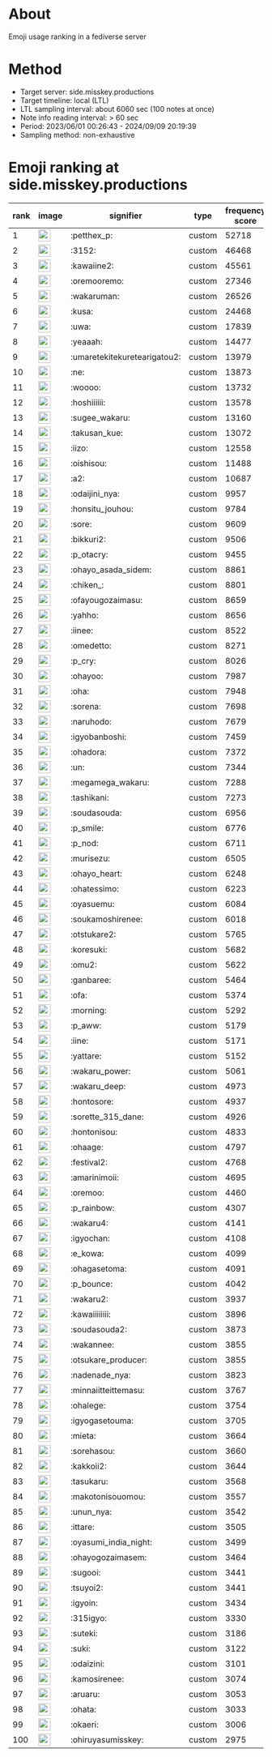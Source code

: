 # About
Emoji usage ranking in a fediverse server

# Method
- Target server: side.misskey.productions
- Target timeline: local (LTL)
- LTL sampling interval: about 6060 sec (100 notes at once)
- Note info reading interval: > 60 sec
- Period: 2023/06/01 00:26:43 - 2024/09/09 20:19:39 
- Sampling method: non-exhaustive

# Emoji ranking at side.misskey.productions

|rank|image|signifier|type|frequency score|
|----|----|----|----|----|
|1|<img height="24" src="https://side.misskey.productions/emoji/petthex_p.webp">|:petthex_p:|custom|52718|
|2|<img height="24" src="https://side.misskey.productions/emoji/3152.webp">|:3152:|custom|46468|
|3|<img height="24" src="https://side.misskey.productions/emoji/kawaiine2.webp">|:kawaiine2:|custom|45561|
|4|<img height="24" src="https://side.misskey.productions/emoji/oremooremo.webp">|:oremooremo:|custom|27346|
|5|<img height="24" src="https://side.misskey.productions/emoji/wakaruman.webp">|:wakaruman:|custom|26526|
|6|<img height="24" src="https://side.misskey.productions/emoji/kusa.webp">|:kusa:|custom|24468|
|7|<img height="24" src="https://side.misskey.productions/emoji/uwa.webp">|:uwa:|custom|17839|
|8|<img height="24" src="https://side.misskey.productions/emoji/yeaaah.webp">|:yeaaah:|custom|14477|
|9|<img height="24" src="https://side.misskey.productions/emoji/umaretekitekuretearigatou2.webp">|:umaretekitekuretearigatou2:|custom|13979|
|10|<img height="24" src="https://side.misskey.productions/emoji/ne.webp">|:ne:|custom|13873|
|11|<img height="24" src="https://side.misskey.productions/emoji/woooo.webp">|:woooo:|custom|13732|
|12|<img height="24" src="https://side.misskey.productions/emoji/hoshiiiiii.webp">|:hoshiiiiii:|custom|13578|
|13|<img height="24" src="https://side.misskey.productions/emoji/sugee_wakaru.webp">|:sugee_wakaru:|custom|13160|
|14|<img height="24" src="https://side.misskey.productions/emoji/takusan_kue.webp">|:takusan_kue:|custom|13072|
|15|<img height="24" src="https://side.misskey.productions/emoji/iizo.webp">|:iizo:|custom|12558|
|16|<img height="24" src="https://side.misskey.productions/emoji/oishisou.webp">|:oishisou:|custom|11488|
|17|<img height="24" src="https://side.misskey.productions/emoji/a2.webp">|:a2:|custom|10687|
|18|<img height="24" src="https://side.misskey.productions/emoji/odaijini_nya.webp">|:odaijini_nya:|custom|9957|
|19|<img height="24" src="https://side.misskey.productions/emoji/honsitu_jouhou.webp">|:honsitu_jouhou:|custom|9784|
|20|<img height="24" src="https://side.misskey.productions/emoji/sore.webp">|:sore:|custom|9609|
|21|<img height="24" src="https://side.misskey.productions/emoji/bikkuri2.webp">|:bikkuri2:|custom|9506|
|22|<img height="24" src="https://side.misskey.productions/emoji/p_otacry.webp">|:p_otacry:|custom|9455|
|23|<img height="24" src="https://side.misskey.productions/emoji/ohayo_asada_sidem.webp">|:ohayo_asada_sidem:|custom|8861|
|24|<img height="24" src="https://side.misskey.productions/emoji/chiken_.webp">|:chiken_:|custom|8801|
|25|<img height="24" src="https://side.misskey.productions/emoji/ofayougozaimasu.webp">|:ofayougozaimasu:|custom|8659|
|26|<img height="24" src="https://side.misskey.productions/emoji/yahho.webp">|:yahho:|custom|8656|
|27|<img height="24" src="https://side.misskey.productions/emoji/iinee.webp">|:iinee:|custom|8522|
|28|<img height="24" src="https://side.misskey.productions/emoji/omedetto.webp">|:omedetto:|custom|8271|
|29|<img height="24" src="https://side.misskey.productions/emoji/p_cry.webp">|:p_cry:|custom|8026|
|30|<img height="24" src="https://side.misskey.productions/emoji/ohayoo.webp">|:ohayoo:|custom|7987|
|31|<img height="24" src="https://side.misskey.productions/emoji/oha.webp">|:oha:|custom|7948|
|32|<img height="24" src="https://side.misskey.productions/emoji/sorena.webp">|:sorena:|custom|7698|
|33|<img height="24" src="https://side.misskey.productions/emoji/naruhodo.webp">|:naruhodo:|custom|7679|
|34|<img height="24" src="https://side.misskey.productions/emoji/igyobanboshi.webp">|:igyobanboshi:|custom|7459|
|35|<img height="24" src="https://side.misskey.productions/emoji/ohadora.webp">|:ohadora:|custom|7372|
|36|<img height="24" src="https://side.misskey.productions/emoji/un.webp">|:un:|custom|7344|
|37|<img height="24" src="https://side.misskey.productions/emoji/megamega_wakaru.webp">|:megamega_wakaru:|custom|7288|
|38|<img height="24" src="https://side.misskey.productions/emoji/tashikani.webp">|:tashikani:|custom|7273|
|39|<img height="24" src="https://side.misskey.productions/emoji/soudasouda.webp">|:soudasouda:|custom|6956|
|40|<img height="24" src="https://side.misskey.productions/emoji/p_smile.webp">|:p_smile:|custom|6776|
|41|<img height="24" src="https://side.misskey.productions/emoji/p_nod.webp">|:p_nod:|custom|6711|
|42|<img height="24" src="https://side.misskey.productions/emoji/murisezu.webp">|:murisezu:|custom|6505|
|43|<img height="24" src="https://side.misskey.productions/emoji/ohayo_heart.webp">|:ohayo_heart:|custom|6248|
|44|<img height="24" src="https://side.misskey.productions/emoji/ohatessimo.webp">|:ohatessimo:|custom|6223|
|45|<img height="24" src="https://side.misskey.productions/emoji/oyasuemu.webp">|:oyasuemu:|custom|6084|
|46|<img height="24" src="https://side.misskey.productions/emoji/soukamoshirenee.webp">|:soukamoshirenee:|custom|6018|
|47|<img height="24" src="https://side.misskey.productions/emoji/otstukare2.webp">|:otstukare2:|custom|5765|
|48|<img height="24" src="https://side.misskey.productions/emoji/koresuki.webp">|:koresuki:|custom|5682|
|49|<img height="24" src="https://side.misskey.productions/emoji/omu2.webp">|:omu2:|custom|5622|
|50|<img height="24" src="https://side.misskey.productions/emoji/ganbaree.webp">|:ganbaree:|custom|5464|
|51|<img height="24" src="https://side.misskey.productions/emoji/ofa.webp">|:ofa:|custom|5374|
|52|<img height="24" src="https://side.misskey.productions/emoji/morning.webp">|:morning:|custom|5292|
|53|<img height="24" src="https://side.misskey.productions/emoji/p_aww.webp">|:p_aww:|custom|5179|
|54|<img height="24" src="https://side.misskey.productions/emoji/iine.webp">|:iine:|custom|5171|
|55|<img height="24" src="https://side.misskey.productions/emoji/yattare.webp">|:yattare:|custom|5152|
|56|<img height="24" src="https://side.misskey.productions/emoji/wakaru_power.webp">|:wakaru_power:|custom|5061|
|57|<img height="24" src="https://side.misskey.productions/emoji/wakaru_deep.webp">|:wakaru_deep:|custom|4973|
|58|<img height="24" src="https://side.misskey.productions/emoji/hontosore.webp">|:hontosore:|custom|4937|
|59|<img height="24" src="https://side.misskey.productions/emoji/sorette_315_dane.webp">|:sorette_315_dane:|custom|4926|
|60|<img height="24" src="https://side.misskey.productions/emoji/hontonisou.webp">|:hontonisou:|custom|4833|
|61|<img height="24" src="https://side.misskey.productions/emoji/ohaage.webp">|:ohaage:|custom|4797|
|62|<img height="24" src="https://side.misskey.productions/emoji/festival2.webp">|:festival2:|custom|4768|
|63|<img height="24" src="https://side.misskey.productions/emoji/amarinimoii.webp">|:amarinimoii:|custom|4695|
|64|<img height="24" src="https://side.misskey.productions/emoji/oremoo.webp">|:oremoo:|custom|4460|
|65|<img height="24" src="https://side.misskey.productions/emoji/p_rainbow.webp">|:p_rainbow:|custom|4307|
|66|<img height="24" src="https://side.misskey.productions/emoji/wakaru4.webp">|:wakaru4:|custom|4141|
|67|<img height="24" src="https://side.misskey.productions/emoji/igyochan.webp">|:igyochan:|custom|4108|
|68|<img height="24" src="https://side.misskey.productions/emoji/e_kowa.webp">|:e_kowa:|custom|4099|
|69|<img height="24" src="https://side.misskey.productions/emoji/ohagasetoma.webp">|:ohagasetoma:|custom|4091|
|70|<img height="24" src="https://side.misskey.productions/emoji/p_bounce.webp">|:p_bounce:|custom|4042|
|71|<img height="24" src="https://side.misskey.productions/emoji/wakaru2.webp">|:wakaru2:|custom|3937|
|72|<img height="24" src="https://side.misskey.productions/emoji/kawaiiiiiiii.webp">|:kawaiiiiiiii:|custom|3896|
|73|<img height="24" src="https://side.misskey.productions/emoji/soudasouda2.webp">|:soudasouda2:|custom|3873|
|74|<img height="24" src="https://side.misskey.productions/emoji/wakannee.webp">|:wakannee:|custom|3855|
|75|<img height="24" src="https://side.misskey.productions/emoji/otsukare_producer.webp">|:otsukare_producer:|custom|3855|
|76|<img height="24" src="https://side.misskey.productions/emoji/nadenade_nya.webp">|:nadenade_nya:|custom|3823|
|77|<img height="24" src="https://side.misskey.productions/emoji/minnaiitteittemasu.webp">|:minnaiitteittemasu:|custom|3767|
|78|<img height="24" src="https://side.misskey.productions/emoji/ohalege.webp">|:ohalege:|custom|3754|
|79|<img height="24" src="https://side.misskey.productions/emoji/igyogasetouma.webp">|:igyogasetouma:|custom|3705|
|80|<img height="24" src="https://side.misskey.productions/emoji/mieta.webp">|:mieta:|custom|3664|
|81|<img height="24" src="https://side.misskey.productions/emoji/sorehasou.webp">|:sorehasou:|custom|3660|
|82|<img height="24" src="https://side.misskey.productions/emoji/kakkoii2.webp">|:kakkoii2:|custom|3644|
|83|<img height="24" src="https://side.misskey.productions/emoji/tasukaru.webp">|:tasukaru:|custom|3568|
|84|<img height="24" src="https://side.misskey.productions/emoji/makotonisouomou.webp">|:makotonisouomou:|custom|3557|
|85|<img height="24" src="https://side.misskey.productions/emoji/unun_nya.webp">|:unun_nya:|custom|3542|
|86|<img height="24" src="https://side.misskey.productions/emoji/ittare.webp">|:ittare:|custom|3505|
|87|<img height="24" src="https://side.misskey.productions/emoji/oyasumi_india_night.webp">|:oyasumi_india_night:|custom|3499|
|88|<img height="24" src="https://side.misskey.productions/emoji/ohayogozaimasem.webp">|:ohayogozaimasem:|custom|3464|
|89|<img height="24" src="https://side.misskey.productions/emoji/sugooi.webp">|:sugooi:|custom|3441|
|90|<img height="24" src="https://side.misskey.productions/emoji/tsuyoi2.webp">|:tsuyoi2:|custom|3441|
|91|<img height="24" src="https://side.misskey.productions/emoji/igyoin.webp">|:igyoin:|custom|3434|
|92|<img height="24" src="https://side.misskey.productions/emoji/315igyo.webp">|:315igyo:|custom|3330|
|93|<img height="24" src="https://side.misskey.productions/emoji/suteki.webp">|:suteki:|custom|3186|
|94|<img height="24" src="https://side.misskey.productions/emoji/suki.webp">|:suki:|custom|3122|
|95|<img height="24" src="https://side.misskey.productions/emoji/odaizini.webp">|:odaizini:|custom|3101|
|96|<img height="24" src="https://side.misskey.productions/emoji/kamosirenee.webp">|:kamosirenee:|custom|3074|
|97|<img height="24" src="https://side.misskey.productions/emoji/aruaru.webp">|:aruaru:|custom|3053|
|98|<img height="24" src="https://side.misskey.productions/emoji/ohata.webp">|:ohata:|custom|3033|
|99|<img height="24" src="https://side.misskey.productions/emoji/okaeri.webp">|:okaeri:|custom|3006|
|100|<img height="24" src="https://side.misskey.productions/emoji/ohiruyasumisskey.webp">|:ohiruyasumisskey:|custom|2975|
